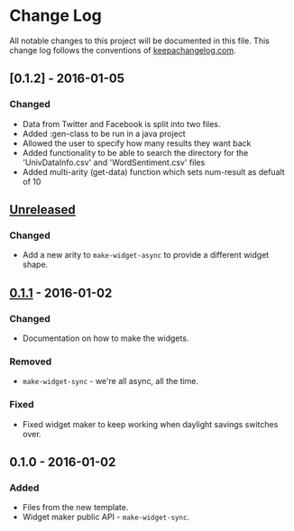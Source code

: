 # Change Log
All notable changes to this project will be documented in this file. This change log follows the conventions of [keepachangelog.com](http://keepachangelog.com/).

## [0.1.2] - 2016-01-05
### Changed
- Data from Twitter and Facebook is split into two files.
- Added :gen-class to be run in a java project
- Allowed the user to specify how many results they want back
- Added functionality to be able to search the directory for
the 'UnivDataInfo.csv' and 'WordSentiment.csv' files
- Added multi-arity (get-data) function which sets num-result as defualt of 10

## [Unreleased][unreleased]
### Changed
- Add a new arity to `make-widget-async` to provide a different widget shape.

## [0.1.1] - 2016-01-02
### Changed
- Documentation on how to make the widgets.

### Removed
- `make-widget-sync` - we're all async, all the time.

### Fixed
- Fixed widget maker to keep working when daylight savings switches over.

## 0.1.0 - 2016-01-02
### Added
- Files from the new template.
- Widget maker public API - `make-widget-sync`.

[unreleased]: https://github.com/your-name/university-maps/compare/0.1.1...HEAD
[0.1.1]: https://github.com/your-name/university-maps/compare/0.1.0...0.1.1
